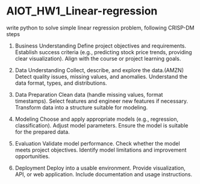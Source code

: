 # AIOT_HW1_Linear-regression
write python to solve simple linear regression problem, following CRISP-DM steps

1. Business Understanding
Define project objectives and requirements.
Establish success criteria (e.g., predicting stock price trends, providing clear visualization).
Align with the course or project learning goals.

2. Data Understanding
Collect, describe, and explore the data.(AMZN)
Detect quality issues, missing values, and anomalies.
Understand the data format, types, and distributions.

3. Data Preparation
Clean data (handle missing values, format timestamps).
Select features and engineer new features if necessary.
Transform data into a structure suitable for modeling.

4. Modeling
Choose and apply appropriate models (e.g., regression, classification).
Adjust model parameters.
Ensure the model is suitable for the prepared data.

5. Evaluation
Validate model performance.
Check whether the model meets project objectives.
Identify model limitations and improvement opportunities.

6. Deployment
Deploy into a usable environment.
Provide visualization, API, or web application.
Include documentation and usage instructions.
